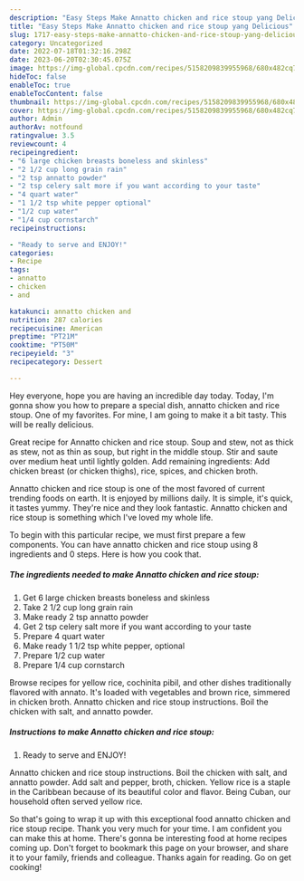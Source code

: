 ```yaml
---
description: "Easy Steps Make Annatto chicken and rice stoup yang Delicious"
title: "Easy Steps Make Annatto chicken and rice stoup yang Delicious"
slug: 1717-easy-steps-make-annatto-chicken-and-rice-stoup-yang-delicious
category: Uncategorized
date: 2022-07-18T01:32:16.298Z
date: 2023-06-20T02:30:45.075Z
image: https://img-global.cpcdn.com/recipes/5158209839955968/680x482cq70/annatto-chicken-and-rice-stoup-recipe-main-photo.jpg
hideToc: false
enableToc: true
enableTocContent: false
thumbnail: https://img-global.cpcdn.com/recipes/5158209839955968/680x482cq70/annatto-chicken-and-rice-stoup-recipe-main-photo.jpg
cover: https://img-global.cpcdn.com/recipes/5158209839955968/680x482cq70/annatto-chicken-and-rice-stoup-recipe-main-photo.jpg
author: Admin
authorAv: notfound
ratingvalue: 3.5
reviewcount: 4
recipeingredient:
- "6 large chicken breasts boneless and skinless"
- "2 1/2 cup long grain rain"
- "2 tsp annatto powder"
- "2 tsp celery salt more if you want according to your taste"
- "4 quart water"
- "1 1/2 tsp white pepper optional"
- "1/2 cup water"
- "1/4 cup cornstarch"
recipeinstructions:

- "Ready to serve and ENJOY!"
categories:
- Recipe
tags:
- annatto
- chicken
- and

katakunci: annatto chicken and 
nutrition: 287 calories
recipecuisine: American
preptime: "PT21M"
cooktime: "PT50M"
recipeyield: "3"
recipecategory: Dessert

---
```



Hey everyone, hope you are having an incredible day today. Today, I'm gonna show you how to prepare a special dish, annatto chicken and rice stoup. One of my favorites. For mine, I am going to make it a bit tasty. This will be really delicious.

Great recipe for Annatto chicken and rice stoup. Soup and stew, not as thick as stew, not as thin as soup, but right in the middle stoup. Stir and saute over medium heat until lightly golden. Add remaining ingredients: Add chicken breast (or chicken thighs), rice, spices, and chicken broth.

Annatto chicken and rice stoup is one of the most favored of current trending foods on earth. It is enjoyed by millions daily. It is simple, it's quick, it tastes yummy. They're nice and they look fantastic. Annatto chicken and rice stoup is something which I've loved my whole life.


To begin with this particular recipe, we must first prepare a few components. You can have annatto chicken and rice stoup using 8 ingredients and 0 steps. Here is how you cook that.

<!--inarticleads1-->

##### The ingredients needed to make Annatto chicken and rice stoup:

1. Get 6 large chicken breasts boneless and skinless
1. Take 2 1/2 cup long grain rain
1. Make ready 2 tsp annatto powder
1. Get 2 tsp celery salt more if you want according to your taste
1. Prepare 4 quart water
1. Make ready 1 1/2 tsp white pepper, optional
1. Prepare 1/2 cup water
1. Prepare 1/4 cup cornstarch


Browse recipes for yellow rice, cochinita pibil, and other dishes traditionally flavored with annato. It&#39;s loaded with vegetables and brown rice, simmered in chicken broth. Annatto chicken and rice stoup instructions. Boil the chicken with salt, and annatto powder. 

<!--inarticleads2-->

##### Instructions to make Annatto chicken and rice stoup:


1. Ready to serve and ENJOY!

Annatto chicken and rice stoup instructions. Boil the chicken with salt, and annatto powder. Add salt and pepper, broth, chicken. Yellow rice is a staple in the Caribbean because of its beautiful color and flavor. Being Cuban, our household often served yellow rice. 

So that's going to wrap it up with this exceptional food annatto chicken and rice stoup recipe. Thank you very much for your time. I am confident you can make this at home. There's gonna be interesting food at home recipes coming up. Don't forget to bookmark this page on your browser, and share it to your family, friends and colleague. Thanks again for reading. Go on get cooking!
